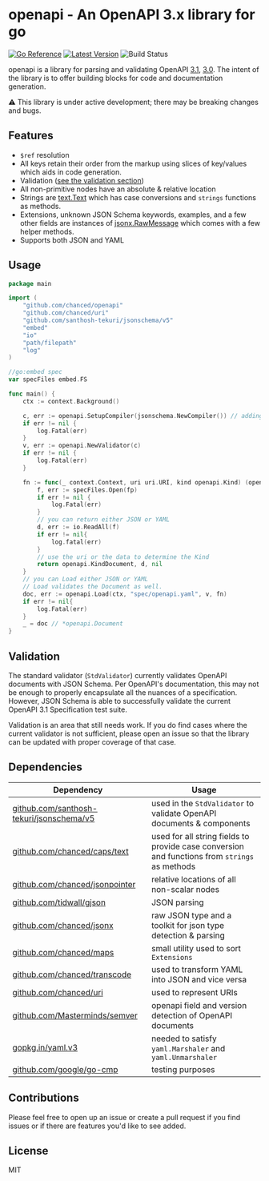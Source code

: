 # openapi - An OpenAPI 3.x library for go

[![Go Reference](https://pkg.go.dev/badge/github.com/chanced/openapi.svg)](https://pkg.go.dev/github.com/chanced/openapi)
[![Latest Version](https://img.shields.io/github/v/tag/chanced/openapi.svg?sort=semver&style=flat-square&label=version&color=blue)](https://img.shields.io/github/v/tag/chanced/caps.svg?sort=semver&style=flat-square&label=version&color=blue)
![Build Status](https://img.shields.io/github/workflow/status/chanced/openapi/Build?style=flat-square)

openapi is a library for parsing and validating OpenAPI
[3.1](https://spec.openapis.org/oas/v3.1.0),
[3.0](https://spec.openapis.org/oas/v3.0.3). The intent of the library is to
offer building blocks for code and documentation generation.

:warning: This library is under active development; there may be breaking changes and bugs.

## Features

-   `$ref` resolution
-   All keys retain their order from the markup using slices of key/values which
    aids in code generation.
-   Validation ([see the validation section](#validation))
-   All non-primitive nodes have an absolute & relative location
-   Strings are [text.Text](https://github.com/chanced/caps) which has case
    conversions and `strings` functions as methods.
-   Extensions, unknown JSON Schema keywords, examples, and a few other fields
    are instances of [jsonx.RawMessage](https://github.com/chanced/jsonx) which
    comes with a few helper methods.
-   Supports both JSON and YAML

## Usage

```go
package main

import (
    "github.com/chanced/openapi"
    "github.com/chanced/uri"
    "github.com/santhosh-tekuri/jsonschema/v5"
    "embed"
    "io"
    "path/filepath"
    "log"
)

//go:embed spec
var specFiles embed.FS

func main() {
    ctx := context.Background()

    c, err := openapi.SetupCompiler(jsonschema.NewCompiler()) // adding schema files
    if err != nil {
        log.Fatal(err)
    }
    v, err := openapi.NewValidator(c)
    if err != nil {
        log.Fatal(err)
    }

    fn := func(_ context.Context, uri uri.URI, kind openapi.Kind) (openapi.Kind, []byte, error){
        f, err := specFiles.Open(fp)
        if err != nil {
            log.Fatal(err)
        }
        // you can return either JSON or YAML
        d, err := io.ReadAll(f)
        if err != nil{
            log.fatal(err)
        }
        // use the uri or the data to determine the Kind
        return openapi.KindDocument, d, nil
    }
    // you can Load either JSON or YAML
    // Load validates the Document as well.
    doc, err := openapi.Load(ctx, "spec/openapi.yaml", v, fn)
    if err != nil{
        log.Fatal(err)
    }
    _ = doc // *openapi.Document
}
```

## Validation

The standard validator (`StdValidator`) currently validates OpenAPI documents
with JSON Schema. Per OpenAPI's documentation, this may not be enough to
properly encapsulate all the nuances of a specification. However, JSON Schema is
able to successfully validate the current OpenAPI 3.1 Specification test suite.

Validation is an area that still needs work. If you do find cases where the
current validator is not sufficient, please open an issue so that the library
can be updated with proper coverage of that case.

## Dependencies

| Dependency                                                                                   | Usage                                                                                         |
| -------------------------------------------------------------------------------------------- | --------------------------------------------------------------------------------------------- |
| [github.com/santhosh-tekuri/jsonschema/v5](https://github.com/santhosh-tekuri/jsonschema/v5) | used in the `StdValidator` to validate OpenAPI documents & components                         |
| [github.com/chanced/caps/text](https://github.com/chanced/caps)                              | used for all string fields to provide case conversion and functions from `strings` as methods |
| [github.com/chanced/jsonpointer](https://github.com/chanced/jsonpointer)                     | relative locations of all non-scalar nodes                                                    |
| [github.com/tidwall/gjson](https://github.com/tidwall/gjson)                                 | JSON parsing                                                                                  |
| [github.com/chanced/jsonx](https://github.com/chanced/jsonx)                                 | raw JSON type and a toolkit for json type detection & parsing                                 |
| [github.com/chanced/maps](https://github.com/chanced/maps)                                   | small utility used to sort `Extensions`                                                       |
| [github.com/chanced/transcode](https://github.com/chanced/transcode)                         | used to transform YAML into JSON and vice versa                                               |
| [github.com/chanced/uri](https://github.com/chanced/uri)                                     | used to represent URIs                                                                        |
| [github.com/Masterminds/semver](https://github.com/Masterminds/semver)                       | openapi field and version detection of OpenAPI documents                                      |
| [gopkg.in/yaml.v3](https://gopkg.in/yaml.v3)                                                 | needed to satisfy `yaml.Marshaler` and `yaml.Unmarshaler`                                     |
| [github.com/google/go-cmp](https://github.com/google/go-cmp)                                 | testing purposes                                                                              |

## Contributions

Please feel free to open up an issue or create a pull request if you find issues
or if there are features you'd like to see added.

## License

MIT
